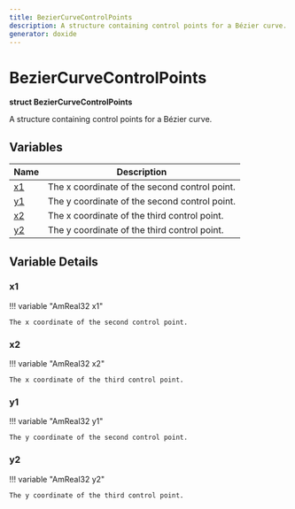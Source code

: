 ```yaml
---
title: BezierCurveControlPoints
description: A structure containing control points for a Bézier curve.
generator: doxide
---
```



# BezierCurveControlPoints

**struct BezierCurveControlPoints**


A structure containing control points for a Bézier curve.


    


## Variables

| Name | Description |
| ---- | ----------- |
| [x1](#x1) | The x coordinate of the second control point.  |
| [y1](#y1) | The y coordinate of the second control point.  |
| [x2](#x2) | The x coordinate of the third control point.  |
| [y2](#y2) | The y coordinate of the third control point.  |

## Variable Details

### x1<a name="x1"></a>

!!! variable "AmReal32 x1"

    
    The x coordinate of the second control point.
             
    
    
    

### x2<a name="x2"></a>

!!! variable "AmReal32 x2"

    
    The x coordinate of the third control point.
             
    
    
    

### y1<a name="y1"></a>

!!! variable "AmReal32 y1"

    
    The y coordinate of the second control point.
             
    
    
    

### y2<a name="y2"></a>

!!! variable "AmReal32 y2"

    
    The y coordinate of the third control point.
             
    
    
    

